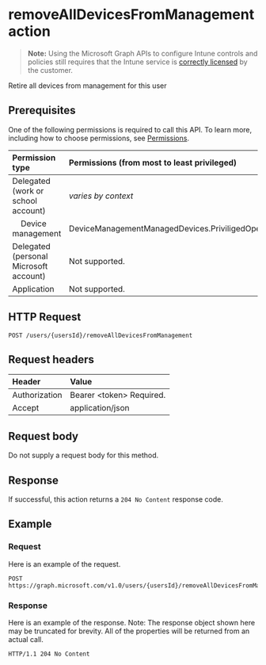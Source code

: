# removeAllDevicesFromManagement action

> **Note:** Using the Microsoft Graph APIs to configure Intune controls and policies still requires that the Intune service is [correctly licensed](https://go.microsoft.com/fwlink/?linkid=839381) by the customer.

Retire all devices from management for this user

## Prerequisites
One of the following permissions is required to call this API. To learn more, including how to choose permissions, see [Permissions](/graph/permissions-reference).

|Permission type|Permissions (from most to least privileged)|
|:---|:---|
|Delegated (work or school account)| _varies by context_ |
| &nbsp; &nbsp; Device management | DeviceManagementManagedDevices.PriviligedOperation.All |
|Delegated (personal Microsoft account)|Not supported.|
|Application|Not supported.|

## HTTP Request
<!-- {
  "blockType": "ignored"
}
-->
``` http
POST /users/{usersId}/removeAllDevicesFromManagement
```

## Request headers
|Header|Value|
|:---|:---|
|Authorization|Bearer &lt;token&gt; Required.|
|Accept|application/json|

## Request body
Do not supply a request body for this method.

## Response
If successful, this action returns a `204 No Content` response code.

## Example

### Request
Here is an example of the request.

``` http
POST https://graph.microsoft.com/v1.0/users/{usersId}/removeAllDevicesFromManagement
```

### Response
Here is an example of the response. Note: The response object shown here may be truncated for brevity. All of the properties will be returned from an actual call.

``` http
HTTP/1.1 204 No Content
```



